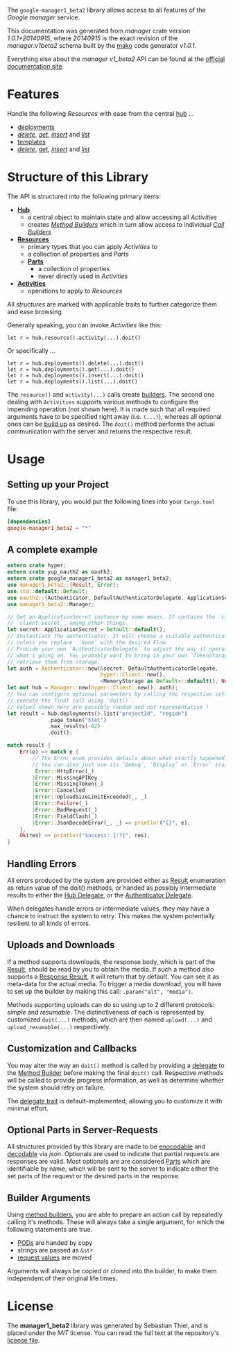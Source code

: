 <!---
DO NOT EDIT !
This file was generated automatically from 'src/mako/api/README.md.mako'
DO NOT EDIT !
-->
The `google-manager1_beta2` library allows access to all features of the *Google manager* service.

This documentation was generated from *manager* crate version *1.0.1+20140915*, where *20140915* is the exact revision of the *manager:v1beta2* schema built by the [mako](http://www.makotemplates.org/) code generator *v1.0.1*.

Everything else about the *manager* *v1_beta2* API can be found at the
[official documentation site](https://developers.google.com/deployment-manager/).
# Features

Handle the following *Resources* with ease from the central [hub](https://docs.rs/google-manager1_beta2/1.0.1+20140915/google_manager1_beta2/struct.Manager.html) ... 

* [deployments](https://docs.rs/google-manager1_beta2/1.0.1+20140915/google_manager1_beta2/struct.Deployment.html)
 * [*delete*](https://docs.rs/google-manager1_beta2/1.0.1+20140915/google_manager1_beta2/struct.DeploymentDeleteCall.html), [*get*](https://docs.rs/google-manager1_beta2/1.0.1+20140915/google_manager1_beta2/struct.DeploymentGetCall.html), [*insert*](https://docs.rs/google-manager1_beta2/1.0.1+20140915/google_manager1_beta2/struct.DeploymentInsertCall.html) and [*list*](https://docs.rs/google-manager1_beta2/1.0.1+20140915/google_manager1_beta2/struct.DeploymentListCall.html)
* [templates](https://docs.rs/google-manager1_beta2/1.0.1+20140915/google_manager1_beta2/struct.Template.html)
 * [*delete*](https://docs.rs/google-manager1_beta2/1.0.1+20140915/google_manager1_beta2/struct.TemplateDeleteCall.html), [*get*](https://docs.rs/google-manager1_beta2/1.0.1+20140915/google_manager1_beta2/struct.TemplateGetCall.html), [*insert*](https://docs.rs/google-manager1_beta2/1.0.1+20140915/google_manager1_beta2/struct.TemplateInsertCall.html) and [*list*](https://docs.rs/google-manager1_beta2/1.0.1+20140915/google_manager1_beta2/struct.TemplateListCall.html)




# Structure of this Library

The API is structured into the following primary items:

* **[Hub](https://docs.rs/google-manager1_beta2/1.0.1+20140915/google_manager1_beta2/struct.Manager.html)**
    * a central object to maintain state and allow accessing all *Activities*
    * creates [*Method Builders*](https://docs.rs/google-manager1_beta2/1.0.1+20140915/google_manager1_beta2/trait.MethodsBuilder.html) which in turn
      allow access to individual [*Call Builders*](https://docs.rs/google-manager1_beta2/1.0.1+20140915/google_manager1_beta2/trait.CallBuilder.html)
* **[Resources](https://docs.rs/google-manager1_beta2/1.0.1+20140915/google_manager1_beta2/trait.Resource.html)**
    * primary types that you can apply *Activities* to
    * a collection of properties and *Parts*
    * **[Parts](https://docs.rs/google-manager1_beta2/1.0.1+20140915/google_manager1_beta2/trait.Part.html)**
        * a collection of properties
        * never directly used in *Activities*
* **[Activities](https://docs.rs/google-manager1_beta2/1.0.1+20140915/google_manager1_beta2/trait.CallBuilder.html)**
    * operations to apply to *Resources*

All *structures* are marked with applicable traits to further categorize them and ease browsing.

Generally speaking, you can invoke *Activities* like this:

```Rust,ignore
let r = hub.resource().activity(...).doit()
```

Or specifically ...

```ignore
let r = hub.deployments().delete(...).doit()
let r = hub.deployments().get(...).doit()
let r = hub.deployments().insert(...).doit()
let r = hub.deployments().list(...).doit()
```

The `resource()` and `activity(...)` calls create [builders][builder-pattern]. The second one dealing with `Activities` 
supports various methods to configure the impending operation (not shown here). It is made such that all required arguments have to be 
specified right away (i.e. `(...)`), whereas all optional ones can be [build up][builder-pattern] as desired.
The `doit()` method performs the actual communication with the server and returns the respective result.

# Usage

## Setting up your Project

To use this library, you would put the following lines into your `Cargo.toml` file:

```toml
[dependencies]
google-manager1_beta2 = "*"
```

## A complete example

```Rust
extern crate hyper;
extern crate yup_oauth2 as oauth2;
extern crate google_manager1_beta2 as manager1_beta2;
use manager1_beta2::{Result, Error};
use std::default::Default;
use oauth2::{Authenticator, DefaultAuthenticatorDelegate, ApplicationSecret, MemoryStorage};
use manager1_beta2::Manager;

// Get an ApplicationSecret instance by some means. It contains the `client_id` and 
// `client_secret`, among other things.
let secret: ApplicationSecret = Default::default();
// Instantiate the authenticator. It will choose a suitable authentication flow for you, 
// unless you replace  `None` with the desired Flow.
// Provide your own `AuthenticatorDelegate` to adjust the way it operates and get feedback about 
// what's going on. You probably want to bring in your own `TokenStorage` to persist tokens and
// retrieve them from storage.
let auth = Authenticator::new(&secret, DefaultAuthenticatorDelegate,
                              hyper::Client::new(),
                              <MemoryStorage as Default>::default(), None);
let mut hub = Manager::new(hyper::Client::new(), auth);
// You can configure optional parameters by calling the respective setters at will, and
// execute the final call using `doit()`.
// Values shown here are possibly random and not representative !
let result = hub.deployments().list("projectId", "region")
             .page_token("Stet")
             .max_results(-42)
             .doit();

match result {
    Err(e) => match e {
        // The Error enum provides details about what exactly happened.
        // You can also just use its `Debug`, `Display` or `Error` traits
         Error::HttpError(_)
        |Error::MissingAPIKey
        |Error::MissingToken(_)
        |Error::Cancelled
        |Error::UploadSizeLimitExceeded(_, _)
        |Error::Failure(_)
        |Error::BadRequest(_)
        |Error::FieldClash(_)
        |Error::JsonDecodeError(_, _) => println!("{}", e),
    },
    Ok(res) => println!("Success: {:?}", res),
}

```
## Handling Errors

All errors produced by the system are provided either as [Result](https://docs.rs/google-manager1_beta2/1.0.1+20140915/google_manager1_beta2/enum.Result.html) enumeration as return value of 
the doit() methods, or handed as possibly intermediate results to either the 
[Hub Delegate](https://docs.rs/google-manager1_beta2/1.0.1+20140915/google_manager1_beta2/trait.Delegate.html), or the [Authenticator Delegate](https://docs.rs/yup-oauth2/*/yup_oauth2/trait.AuthenticatorDelegate.html).

When delegates handle errors or intermediate values, they may have a chance to instruct the system to retry. This 
makes the system potentially resilient to all kinds of errors.

## Uploads and Downloads
If a method supports downloads, the response body, which is part of the [Result](https://docs.rs/google-manager1_beta2/1.0.1+20140915/google_manager1_beta2/enum.Result.html), should be
read by you to obtain the media.
If such a method also supports a [Response Result](https://docs.rs/google-manager1_beta2/1.0.1+20140915/google_manager1_beta2/trait.ResponseResult.html), it will return that by default.
You can see it as meta-data for the actual media. To trigger a media download, you will have to set up the builder by making
this call: `.param("alt", "media")`.

Methods supporting uploads can do so using up to 2 different protocols: 
*simple* and *resumable*. The distinctiveness of each is represented by customized 
`doit(...)` methods, which are then named `upload(...)` and `upload_resumable(...)` respectively.

## Customization and Callbacks

You may alter the way an `doit()` method is called by providing a [delegate](https://docs.rs/google-manager1_beta2/1.0.1+20140915/google_manager1_beta2/trait.Delegate.html) to the 
[Method Builder](https://docs.rs/google-manager1_beta2/1.0.1+20140915/google_manager1_beta2/trait.CallBuilder.html) before making the final `doit()` call. 
Respective methods will be called to provide progress information, as well as determine whether the system should 
retry on failure.

The [delegate trait](https://docs.rs/google-manager1_beta2/1.0.1+20140915/google_manager1_beta2/trait.Delegate.html) is default-implemented, allowing you to customize it with minimal effort.

## Optional Parts in Server-Requests

All structures provided by this library are made to be [enocodable](https://docs.rs/google-manager1_beta2/1.0.1+20140915/google_manager1_beta2/trait.RequestValue.html) and 
[decodable](https://docs.rs/google-manager1_beta2/1.0.1+20140915/google_manager1_beta2/trait.ResponseResult.html) via *json*. Optionals are used to indicate that partial requests are responses 
are valid.
Most optionals are are considered [Parts](https://docs.rs/google-manager1_beta2/1.0.1+20140915/google_manager1_beta2/trait.Part.html) which are identifiable by name, which will be sent to 
the server to indicate either the set parts of the request or the desired parts in the response.

## Builder Arguments

Using [method builders](https://docs.rs/google-manager1_beta2/1.0.1+20140915/google_manager1_beta2/trait.CallBuilder.html), you are able to prepare an action call by repeatedly calling it's methods.
These will always take a single argument, for which the following statements are true.

* [PODs][wiki-pod] are handed by copy
* strings are passed as `&str`
* [request values](https://docs.rs/google-manager1_beta2/1.0.1+20140915/google_manager1_beta2/trait.RequestValue.html) are moved

Arguments will always be copied or cloned into the builder, to make them independent of their original life times.

[wiki-pod]: http://en.wikipedia.org/wiki/Plain_old_data_structure
[builder-pattern]: http://en.wikipedia.org/wiki/Builder_pattern
[google-go-api]: https://github.com/google/google-api-go-client

# License
The **manager1_beta2** library was generated by Sebastian Thiel, and is placed 
under the *MIT* license.
You can read the full text at the repository's [license file][repo-license].

[repo-license]: https://github.com/Byron/google-apis-rsblob/master/LICENSE.md
